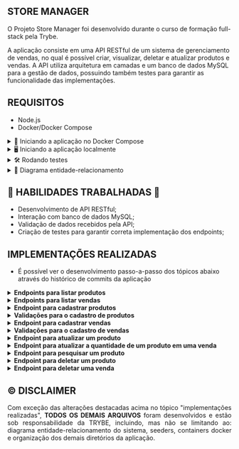 ## STORE MANAGER

O Projeto Store Manager foi desenvolvido durante o curso de formação full-stack pela Trybe.

A aplicação consiste em uma API RESTful de um sistema de gerenciamento de vendas, no qual é possível criar, visualizar, deletar e atualizar produtos e vendas. A API utiliza arquitetura em camadas e um banco de dados MySQL para a gestão de dados, possuindo também testes para garantir as funcionalidade das implementações.

## REQUISITOS

- Node.js
- Docker/Docker Compose

<details>
<summary>🐳 Iniciando a aplicação no Docker Compose</summary>

```bash

# Após clonar o repositório:

# Instale as dependências
npm install

# Inicie os containers do compose `backend` e `db`
# A aplicação estará disponível em `http://localhost:3001` em modo de desenvolvimento
docker-compose up -d

# É possível ver os logs da aplicação com `docker logs -n 10 -f <nome-do-container>`
docker logs -n 10 -f store_manager
```

</details>

<details>
<summary>🖥️ Iniciando a aplicação localmente</summary>

> ⚠️ Atenção: Ao rodar localmente, a aplicação deverá receber variáveis de ambiente como exemplificado em [`env.example`](./env.example) para poder se comunicar com o serviço de banco de dados.

```bash
# Após clonar o repositório:

# Instale as dependências
npm install

# Inicie apenas o serviço `db` no compose
docker-compose up -d db

# Inicie a aplicação em modo de desenvolvimento
npm run dev:local
```

</details>

<details>
<summary>🛠 Rodando testes</summary>

```bash
#### Comandos dos testes com mocha
npm run test:mocha     # roda os testes do mocha
npm run test:coverage  # roda os testes e mostra a cobertura geral
npm run test:mutation  # roda os testes e mostra a cobertura de mutações
```

</details>

<details>
<summary>🎲 Diagrama entidade-relacionamento</summary>

A modelagem do banco de dados respeita o seguinte diagrama de entidade-relacionamento:

![erStoreManager](https://github.com/user-attachments/assets/4b012efa-f6f2-46e6-82e7-9dd62fd149fb)

</details>

## 📖 HABILIDADES TRABALHADAS 📖

- Desenvolvimento de API RESTful;
- Interação com banco de dados MySQL;
- Validação de dados recebidos pela API;
- Criação de testes para garantir correta implementação dos endpoints;

## IMPLEMENTAÇÕES REALIZADAS

- É possível ver o desenvolvimento passo-a-passo dos tópicos abaixo através do histórico de commits da aplicação

<details>
<summary><strong>Endpoints para listar produtos</strong></summary>

- `GET /products`: retorna todos os produtos;
- `GET /products/:id`: retorna apenas o produto com o `id` presente na URL;
- O resultado da listagem é **ordenado** de forma crescente pelo campo `id`;

</details>

<details>
<summary><strong>Endpoints para listar vendas</strong></summary>

- `GET /sales`: retorna todas as vendas;
- `GET /sales/:id`: retorna apenas a venda o `id` presente na URL;
- O resultado da listagem é **ordenado** de forma crescente pelo campo `saleId`, em caso de empate, **ordena** também de forma crescente pelo campo `productId`;

</details>

<details>
<summary><strong>Endpoint para cadastrar produtos</strong></summary>

- `POST /products`: Os produtos enviados na requisição são salvos na tabela `products` do banco de dados;

</details>

<details>
<summary><strong>Validações para o cadastro de produtos</strong></summary>

- Mensagens de erro personalizadas utilizando JOI, para as requisições com dados inválidos;

</details>

<details>
<summary><strong>Endpoint para cadastrar vendas</strong></summary>

- `POST /sales`: As vendas enviadas na requisição são salvas nas tabelas `sales` e `sales_products` do banco de dados;

</details>

<details>
<summary><strong>Validações para o cadastro de vendas</strong></summary>

- Mensagens de erro personalizadas utilizando JOI, para as requisições com dados inválidos;

</details>

<details>
<summary><strong>Endpoint para atualizar um produto</strong></summary>

- `PUT /products/:id`: O produto com `id` presente na URL é atualizado;
- O corpo da requisição é validado igualmente como feito no cadastro;

</details>

<details>
<summary><strong>Endpoint para atualizar a quantidade de um produto em uma venda</strong></summary>

- `PUT /sales/:saleId/products/:productId/quantity`: A quantidade `quantity` do produto vendido com o `productId` presente na URL é atualizada;
- O corpo da requisição é validado;

</details>

<details>
<summary><strong>Endpoint para pesquisar um produto</strong></summary>

- `GET /products/search`: Traz todos os produtos no banco de dados contendo o valor da query `q` em `name`, se existirem;
- Retorna um array de produtos que contenham em seu nome o termo passado na URL;
- Retorna todos os produtos caso _query params_ `q` esteja vazia;
- Retorna um array vazio caso nenhum nome satisfaça a busca;

</details>

<details>
<summary><strong>Endpoint para deletar um produto</strong></summary>

- `DELETE /products/:id`: O produto com `id` presente na URL é deletado;

</details>

<details>
<summary><strong>Endpoint para deletar uma venda</strong></summary>

- `DELETE /sales/:id`: A venda com `id` presente na URL é deletada;

</details>

## ©️ DISCLAIMER

<div align="justify">
Com exceção das alterações destacadas acima no tópico "implementações realizadas", <b>TODOS OS DEMAIS ARQUIVOS</b> foram desenvolvidos e estão sob responsabilidade da TRYBE, incluindo, mas não se limitando ao: diagrama entidade-relacionamento do sistema, seeders, containers docker e organização dos demais diretórios da aplicação.
</div>
